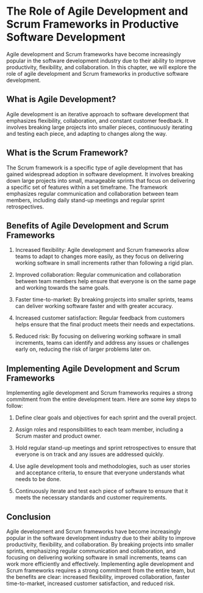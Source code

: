 The Role of Agile Development and Scrum Frameworks in Productive Software Development
========================================================================================================================================

Agile development and Scrum frameworks have become increasingly popular in the software development industry due to their ability to improve productivity, flexibility, and collaboration. In this chapter, we will explore the role of agile development and Scrum frameworks in productive software development.

What is Agile Development?
--------------------------

Agile development is an iterative approach to software development that emphasizes flexibility, collaboration, and constant customer feedback. It involves breaking large projects into smaller pieces, continuously iterating and testing each piece, and adapting to changes along the way.

What is the Scrum Framework?
----------------------------

The Scrum framework is a specific type of agile development that has gained widespread adoption in software development. It involves breaking down large projects into small, manageable sprints that focus on delivering a specific set of features within a set timeframe. The framework emphasizes regular communication and collaboration between team members, including daily stand-up meetings and regular sprint retrospectives.

Benefits of Agile Development and Scrum Frameworks
--------------------------------------------------

1. Increased flexibility: Agile development and Scrum frameworks allow teams to adapt to changes more easily, as they focus on delivering working software in small increments rather than following a rigid plan.

2. Improved collaboration: Regular communication and collaboration between team members help ensure that everyone is on the same page and working towards the same goals.

3. Faster time-to-market: By breaking projects into smaller sprints, teams can deliver working software faster and with greater accuracy.

4. Increased customer satisfaction: Regular feedback from customers helps ensure that the final product meets their needs and expectations.

5. Reduced risk: By focusing on delivering working software in small increments, teams can identify and address any issues or challenges early on, reducing the risk of larger problems later on.

Implementing Agile Development and Scrum Frameworks
---------------------------------------------------

Implementing agile development and Scrum frameworks requires a strong commitment from the entire development team. Here are some key steps to follow:

1. Define clear goals and objectives for each sprint and the overall project.

2. Assign roles and responsibilities to each team member, including a Scrum master and product owner.

3. Hold regular stand-up meetings and sprint retrospectives to ensure that everyone is on track and any issues are addressed quickly.

4. Use agile development tools and methodologies, such as user stories and acceptance criteria, to ensure that everyone understands what needs to be done.

5. Continuously iterate and test each piece of software to ensure that it meets the necessary standards and customer requirements.

Conclusion
----------

Agile development and Scrum frameworks have become increasingly popular in the software development industry due to their ability to improve productivity, flexibility, and collaboration. By breaking projects into smaller sprints, emphasizing regular communication and collaboration, and focusing on delivering working software in small increments, teams can work more efficiently and effectively. Implementing agile development and Scrum frameworks requires a strong commitment from the entire team, but the benefits are clear: increased flexibility, improved collaboration, faster time-to-market, increased customer satisfaction, and reduced risk.
